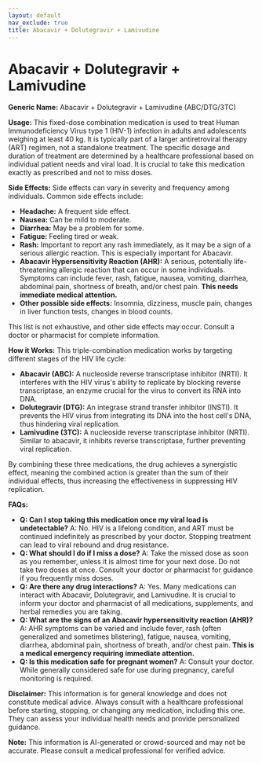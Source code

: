 ```yaml
---
layout: default
nav_exclude: true
title: Abacavir + Dolutegravir + Lamivudine
---
```


# Abacavir + Dolutegravir + Lamivudine

**Generic Name:** Abacavir + Dolutegravir + Lamivudine (ABC/DTG/3TC)

**Usage:**  This fixed-dose combination medication is used to treat Human Immunodeficiency Virus type 1 (HIV-1) infection in adults and adolescents weighing at least 40 kg.  It is typically part of a larger antiretroviral therapy (ART) regimen, not a standalone treatment.  The specific dosage and duration of treatment are determined by a healthcare professional based on individual patient needs and viral load.  It is crucial to take this medication exactly as prescribed and not to miss doses.

**Side Effects:**  Side effects can vary in severity and frequency among individuals. Common side effects include:

* **Headache:** A frequent side effect.
* **Nausea:** Can be mild to moderate.
* **Diarrhea:** May be a problem for some.
* **Fatigue:** Feeling tired or weak.
* **Rash:**  Important to report any rash immediately, as it may be a sign of a serious allergic reaction.  This is especially important for Abacavir.
* **Abacavir Hypersensitivity Reaction (AHR):**  A serious, potentially life-threatening allergic reaction that can occur in some individuals. Symptoms can include fever, rash, fatigue, nausea, vomiting, diarrhea, abdominal pain, shortness of breath, and/or chest pain.  **This needs immediate medical attention.**
* **Other possible side effects:**  Insomnia, dizziness, muscle pain, changes in liver function tests, changes in blood counts.

This list is not exhaustive, and other side effects may occur. Consult a doctor or pharmacist for complete information.

**How it Works:** This triple-combination medication works by targeting different stages of the HIV life cycle:

* **Abacavir (ABC):**  A nucleoside reverse transcriptase inhibitor (NRTI). It interferes with the HIV virus's ability to replicate by blocking reverse transcriptase, an enzyme crucial for the virus to convert its RNA into DNA.
* **Dolutegravir (DTG):** An integrase strand transfer inhibitor (INSTI).  It prevents the HIV virus from integrating its DNA into the host cell's DNA, thus hindering viral replication.
* **Lamivudine (3TC):**  A nucleoside reverse transcriptase inhibitor (NRTI). Similar to abacavir, it inhibits reverse transcriptase, further preventing viral replication.

By combining these three medications, the drug achieves a synergistic effect, meaning the combined action is greater than the sum of their individual effects, thus increasing the effectiveness in suppressing HIV replication.


**FAQs:**

* **Q: Can I stop taking this medication once my viral load is undetectable?** A: No.  HIV is a lifelong condition, and ART must be continued indefinitely as prescribed by your doctor.  Stopping treatment can lead to viral rebound and drug resistance.
* **Q: What should I do if I miss a dose?** A: Take the missed dose as soon as you remember, unless it is almost time for your next dose. Do not take two doses at once.  Consult your doctor or pharmacist for guidance if you frequently miss doses.
* **Q: Are there any drug interactions?** A: Yes.  Many medications can interact with Abacavir, Dolutegravir, and Lamivudine.  It is crucial to inform your doctor and pharmacist of all medications, supplements, and herbal remedies you are taking.
* **Q: What are the signs of an Abacavir hypersensitivity reaction (AHR)?** A:  AHR symptoms can be varied and include fever, rash (often generalized and sometimes blistering), fatigue, nausea, vomiting, diarrhea, abdominal pain, shortness of breath, and/or chest pain.  **This is a medical emergency requiring immediate attention.**
* **Q:  Is this medication safe for pregnant women?** A:  Consult your doctor.  While generally considered safe for use during pregnancy, careful monitoring is required.


**Disclaimer:** This information is for general knowledge and does not constitute medical advice.  Always consult with a healthcare professional before starting, stopping, or changing any medication, including this one.  They can assess your individual health needs and provide personalized guidance.


**Note:** This information is AI-generated or crowd-sourced and may not be accurate. Please consult a medical professional for verified advice.